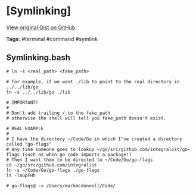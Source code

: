 # [Symlinking] 

[View original Gist on GitHub](https://gist.github.com/Integralist/321700af51f3735766efe05756a88bec)

**Tags:** #terminal #command #symlink

## Symlinking.bash

```shell
# ln -s <real_path> <fake_path>

# for example, if we want ./lib to point to the real directory in ../../lib/go
ln -s ../../lib/go ./lib

# IMPORTANT!
#
# Don't add trailing / to the fake_path 
# otherwise the shell will tell you fake_path doesn't exist.

# REAL EXAMPLE
#
# I have the directory ~/Code/Go in which I've created a directory called "go-flags"
# Any time someone goes to lookup ~/go/src/github.com/integralist/go-flags (such as when go code imports a package!)
# Then I want them to be directed to ~/Code/Go/go-flags
cd ~/go/src/github.com/integralist
ln -s ~/Code/Go/go-flags ./go-flags
ls -laGpFHh

# go-flags@ -> /Users/markmcdonnell/Code/
```

